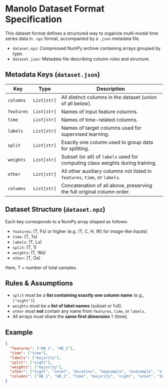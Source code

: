 # Manolo Dataset Format Specification

This dataset format defines a structured way to organize multi-modal time series data in `.npz` format, accompanied by a `.json` metadata file.

- `dataset.npz`: Compressed NumPy archive containing arrays grouped by type.
- `dataset.json`: Metadata file describing column roles and structure.


## Metadata Keys (`dataset.json`)

| Key        | Type     | Description                                                                 |
|------------|----------|-----------------------------------------------------------------------------|
| `columns`  | `List[str]` | All distinct columns in the dataset (union of all below). |
| `features` | `List[str]` | Names of input feature columns.                   |
| `time`     | `List[str]` | Names of time-related columns.                                |
| `labels`   | `List[str]` | Names of target columns used for supervised learning.                        |
| `split`    | `List[str]` | Exactly one column used to group data for splitting.        |
| `weights`  | `List[str]` | Subset (or all) of `labels` used for computing class weights during training. |
| `other`    | `List[str]` | All other auxiliary columns not listed in `features`, `time`, or `labels`.   |
| `columns`  | `List[str]` | Concatenation of all above, preserving the full original column order.       |


## Dataset Structure (`dataset.npz`)

Each key corresponds to a NumPy array shaped as follows:

- `features`: (T, Fs) or higher (e.g. (T, C, H, W) for image-like inputs)
- `time`: (T, Ts)
- `labels`: (T, Ls)
- `split`: (T, 1)
- `weights`: (T, Ws)
- `other`: (T, Os)

Here, T = number of total samples.


## Rules & Assumptions

- `split` must be a **list containing exactly one column name** (e.g., `["night"]`).
- `weights` must be a **list of label names** (subset or full).
- `other` must **not** contain any name from `features`, `time`, or `labels`.
- All arrays must share the **same first dimension** `T` (time).


## Example

```json
{
  "features": ["HB_1", "HB_2"],
  "time": ["time"],
  "labels": ["majority"],
  "split": ["night"],
  "weights": ["majority"],
  "other": ["night", "onset", "duration", "begsample", "endsample", "offset", "ai_psg", "HB_IMU_1", "HB_IMU_2", "HB_IMU_3", "HB_IMU_4", "HB_IMU_5", "HB_IMU_6", "HB_PULSE"],
  "columns": ["HB_1", "HB_2", "time", "majority", "night", "onset", "duration", "begsample", "endsample", "offset", "ai_psg", "HB_IMU_1", "HB_IMU_2", "HB_IMU_3", "HB_IMU_4", "HB_IMU_5", "HB_IMU_6", "HB_PULSE"]
}